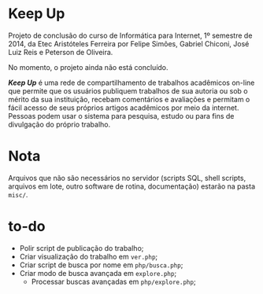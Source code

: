 ﻿Keep Up
=======

Projeto de conclusão do curso de Informática para Internet, 1º semestre de 2014, da Etec Aristóteles Ferreira por Felipe Simões, Gabriel Chiconi, José Luiz Reis e Peterson de Oliveira.

No momento, o projeto ainda não está concluído.

***Keep Up*** é uma rede de compartilhamento de trabalhos acadêmicos on-line que permite que os usuários publiquem trabalhos de sua autoria ou sob o mérito da sua instituição, recebam comentários e avaliações e permitam o fácil acesso de seus próprios artigos acadêmicos por meio da internet. Pessoas podem usar o sistema para pesquisa, estudo ou para fins de divulgação do próprio trabalho.

Nota
====

Arquivos que não são necessários no servidor (scripts SQL, shell scripts, arquivos em lote, outro software de rotina, documentação) estarão na pasta `misc/`.

to-do
=====

* Polir script de publicação do trabalho;
* Criar visualização do trabalho em `ver.php`;
* Criar script de busca por nome em `php/busca.php`;
* Criar modo de busca avançada em `explore.php`;
    * Processar buscas avançadas em `php/explore.php`;